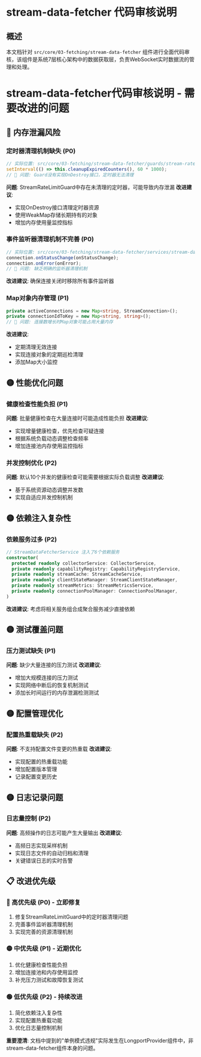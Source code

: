 # stream-data-fetcher 代码审核说明

## 概述

本文档针对 `src/core/03-fetching/stream-data-fetcher` 组件进行全面代码审核，该组件是系统7层核心架构中的数据获取层，负责WebSocket实时数据流的管理和处理。

# stream-data-fetcher代码审核说明 - 需要改进的问题

## 🔴 内存泄漏风险

### 定时器清理机制缺失 (P0)
```typescript
// 实际位置: src/core/03-fetching/stream-data-fetcher/guards/stream-rate-limit.guard.ts:60
setInterval(() => this.cleanupExpiredCounters(), 60 * 1000);
// 🔴 问题: Guard没有实现OnDestroy接口，定时器无法清理
```

**问题**: StreamRateLimitGuard中存在未清理的定时器，可能导致内存泄漏
**改进建议**: 
- 实现OnDestroy接口清理定时器资源
- 使用WeakMap存储长期持有的对象
- 增加内存使用量监控指标

### 事件监听器清理机制不完善 (P0)
```typescript
// 实际位置: src/core/03-fetching/stream-data-fetcher/services/stream-data-fetcher.service.ts:730-731
connection.onStatusChange(onStatusChange);
connection.onError(onError);
// 🔴 问题: 缺乏明确的监听器清理机制
```

**改进建议**: 确保连接关闭时移除所有事件监听器

### Map对象内存管理 (P1)
```typescript
private activeConnections = new Map<string, StreamConnection>();
private connectionIdToKey = new Map<string, string>();
// 🔴 问题: 连接数增长时Map对象可能占用大量内存
```

**改进建议**: 
- 定期清理无效连接
- 实现连接对象的定期巡检清理
- 添加Map大小监控

## 🟡 性能优化问题

### 健康检查性能负担 (P1)
**问题**: 批量健康检查在大量连接时可能造成性能负担
**改进建议**: 
- 实现增量健康检查，优先检查可疑连接
- 根据系统负载动态调整检查频率
- 增加连接池内存使用监控指标

### 并发控制优化 (P2)
**问题**: 默认10个并发的健康检查可能需要根据实际负载调整
**改进建议**: 
- 基于系统资源动态调整并发数
- 实现自适应并发控制机制

## 🟡 依赖注入复杂性

### 依赖服务过多 (P2)
```typescript
// StreamDataFetcherService 注入了6个依赖服务
constructor(
  protected readonly collectorService: CollectorService,
  private readonly capabilityRegistry: CapabilityRegistryService,
  private readonly streamCache: StreamCacheService,
  private readonly clientStateManager: StreamClientStateManager,
  private readonly streamMetrics: StreamMetricsService,
  private readonly connectionPoolManager: ConnectionPoolManager,
)
```

**改进建议**: 考虑将相关服务组合成聚合服务减少直接依赖

## 🟡 测试覆盖问题

### 压力测试缺失 (P1)
**问题**: 缺少大量连接的压力测试
**改进建议**: 
- 增加大规模连接的压力测试
- 实现网络中断后的恢复机制测试
- 添加长时间运行的内存泄漏检测测试

## 🟡 配置管理优化

### 配置热重载缺失 (P2)
**问题**: 不支持配置文件变更的热重载
**改进建议**: 
- 实现配置的热重载功能
- 增加配置版本管理
- 记录配置变更历史

## 🟡 日志记录问题

### 日志量控制 (P2)
**问题**: 高频操作的日志可能产生大量输出
**改进建议**: 
- 高频日志实现采样机制
- 实现日志文件的自动归档和清理
- 关键错误日志的实时告警

## 📋 改进优先级

### 🔴 高优先级 (P0) - 立即修复
1. 修复StreamRateLimitGuard中的定时器清理问题
2. 完善事件监听器清理机制
3. 实现完善的资源清理机制

### 🟡 中优先级 (P1) - 近期优化
1. 优化健康检查性能负担
2. 增加连接池和内存使用监控
3. 补充压力测试和故障恢复测试

### 🟢 低优先级 (P2) - 持续改进
1. 简化依赖注入复杂性
2. 实现配置热重载功能
3. 优化日志量控制机制

**重要澄清**: 文档中提到的"单例模式违规"实际发生在LongportProvider组件中，非stream-data-fetcher组件本身的问题。